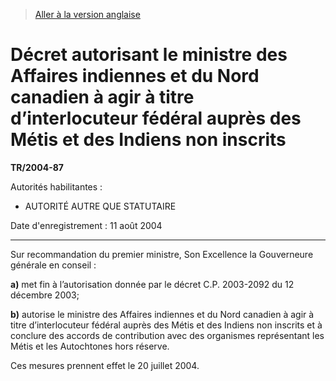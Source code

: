 > [Aller à la version anglaise](/en/Regulations/Statutory%20Instruments/2004/87.md)

# Décret autorisant le ministre des Affaires indiennes et du Nord canadien à agir à titre d’interlocuteur fédéral auprès des Métis et des Indiens non inscrits

**TR/2004-87**

Autorités habilitantes : 
- AUTORITÉ AUTRE QUE STATUTAIRE

Date d'enregistrement : 11 août 2004

----------

Sur recommandation du premier ministre, Son Excellence la Gouverneure générale en conseil :

**a)** met fin à l’autorisation donnée par le décret C.P. 2003-2092 du 12 décembre 2003;



**b)** autorise le ministre des Affaires indiennes et du Nord canadien à agir à titre d’interlocuteur fédéral auprès des Métis et des Indiens non inscrits et à conclure des accords de contribution avec des organismes représentant les Métis et les Autochtones hors réserve.



Ces mesures prennent effet le 20 juillet 2004.


